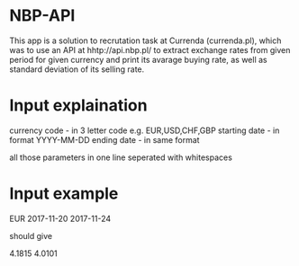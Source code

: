# NBP-API
This app is a solution to recrutation task at Currenda (currenda.pl), which was to use an API at hhtp://api.nbp.pl/ to extract exchange rates from given period for given currency and print its avarage buying rate, as well as standard deviation of its selling rate.

# Input explaination
currency code - in 3 letter code e.g. EUR,USD,CHF,GBP starting date - in format YYYY-MM-DD ending date - in same format

all those parameters in one line seperated with whitespaces

# Input example
EUR 2017-11-20 2017-11-24

should give

4.1815 4.0101
